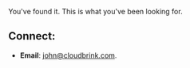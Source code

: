 You've found it. This is what you've been looking for.

## Connect:

- **Email**: [john@cloudbrink.com](mailto:john@cloudbrink.com).

